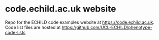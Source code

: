 # code.echild.ac.uk website

Repo for the ECHILD code examples website at <https://code.echild.ac.uk>. Code list files are hosted at https://github.com/UCL-ECHILD/phenotype-code-lists.
